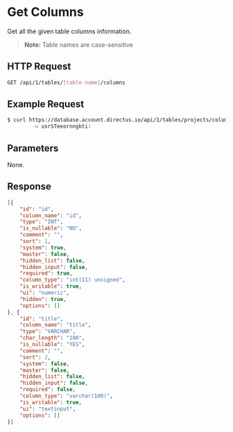 # Get Columns

Get all the given table columns information.

> **Note:** Table names are case-sensitive

## HTTP Request

```bash
GET /api/1/tables/[table-name]/columns
```

## Example Request

```bash
$ curl https://database.account.directus.io/api/1/tables/projects/columns \
        -u usrSTeeornngkti:
```

## Parameters

None.

## Response

```json
[{
    "id": "id",
    "column_name": "id",
    "type": "INT",
    "is_nullable": "NO",
    "comment": "",
    "sort": 1,
    "system": true,
    "master": false,
    "hidden_list": false,
    "hidden_input": false,
    "required": true,
    "column_type": "int(11) unsigned",
    "is_writable": true,
    "ui": "numeric",
    "hidden": true,
    "options": []
}, {
    "id": "title",
    "column_name": "title",
    "type": "VARCHAR",
    "char_length": "100",
    "is_nullable": "YES",
    "comment": "",
    "sort": 2,
    "system": false,
    "master": false,
    "hidden_list": false,
    "hidden_input": false,
    "required": false,
    "column_type": "varchar(100)",
    "is_writable": true,
    "ui": "textinput",
    "options": []
}]
```
